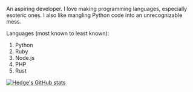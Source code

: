 An aspiring developer. I love making programming languages, especially esoteric ones. I also like mangling Python code into an unrecognizable mess.

Languages (most known to least known):
1. Python
2. Ruby
3. Node.js
4. PHP
5. Rust

[![Hedge's GitHub stats](https://github-readme-stats.vercel.app/api?username=hedgenull)](https://github.com/hedgenull/github-readme-stats)
